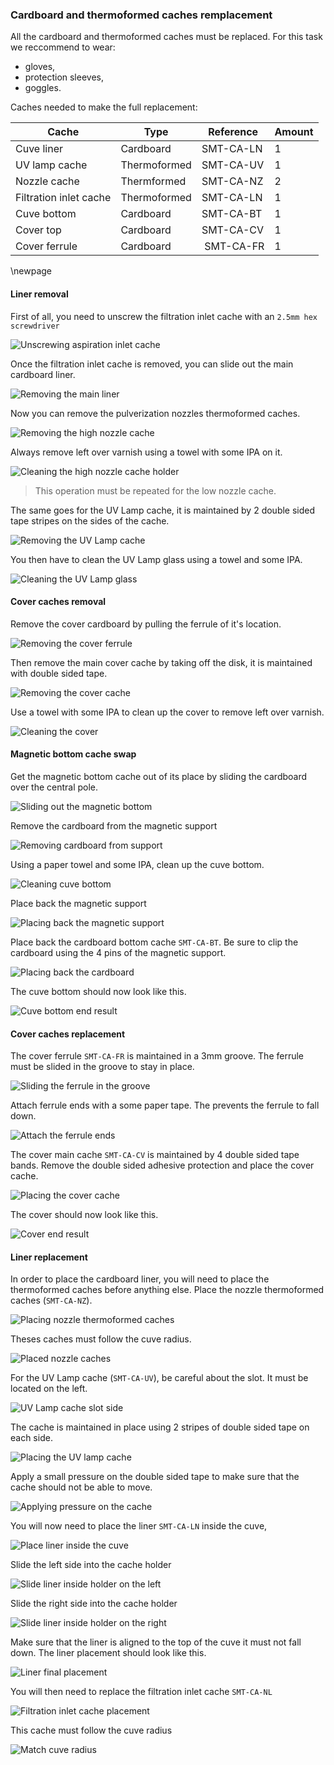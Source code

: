 ### Cardboard and thermoformed caches remplacement

All the cardboard and thermoformed caches must be replaced.
For this task we reccommend to wear:

- gloves,
- protection sleeves,
- goggles.

Caches needed to make the full replacement:

| Cache | Type | Reference | Amount |
| --- | --- | --- | --- |
| Cuve liner | Cardboard | SMT-CA-LN | 1 |
| UV lamp cache | Thermoformed | SMT-CA-UV | 1 |
| Nozzle cache | Thermformed | SMT-CA-NZ | 2 |
| Filtration inlet cache | Thermoformed | SMT-CA-LN | 1 |
| Cuve bottom | Cardboard | SMT-CA-BT | 1 |
| Cover top | Cardboard | SMT-CA-CV | 1 |
| Cover ferrule | Cardboard | SMT-CA-FR | 1 |

\newpage

#### Liner removal

First of all, you need to unscrew the filtration inlet cache with an `2.5mm hex screwdriver`

![Unscrewing aspiration inlet cache](unscrew_filtration_inlet_cache.png)

Once the filtration inlet cache is removed, you can slide out the main cardboard liner.

![Removing the main liner](slide_out_liner.png)

Now you can remove the pulverization nozzles thermoformed caches.

![Removing the high nozzle cache](remove_high_nozzle_cache.png)

Always remove left over varnish using a towel with some IPA on it.

![Cleaning the high nozzle cache holder](clean_high_nozzle_cacheholder.png)

> This operation must be repeated for the low nozzle cache.

The same goes for the UV Lamp cache, it is maintained by 2 double sided tape stripes on the sides of the cache.

![Removing the UV Lamp cache](remove_uvlamp_cache.png)

You then have to clean the UV Lamp glass using a towel and some IPA.

![Cleaning the UV Lamp glass](cleaning_uvlamp_glass.png)

#### Cover caches removal

Remove the cover cardboard by pulling the ferrule of it's location.

![Removing the cover ferrule](remove_ferrule.png)

Then remove the main cover cache by taking off the disk, it is maintained with double sided tape.

![Removing the cover cache](remove_cover.png)

Use a towel with some IPA to clean up the cover to remove left over varnish.

![Cleaning the cover](clean_cover.png)

#### Magnetic bottom cache swap

Get the magnetic bottom cache out of its place by sliding the cardboard over the central pole.

![Sliding out the magnetic bottom](slide_out_magnetic_bottom.png)

Remove the cardboard from the magnetic support

![Removing cardboard from support](remove_coardboard_from_support.png)

Using a paper towel and some IPA, clean up the cuve bottom.

![Cleaning cuve bottom](clean_cuve_bottom.png)

Place back the magnetic support

![Placing back the magnetic support](place_magnetic_support.png)

Place back the cardboard bottom cache `SMT-CA-BT`. Be sure to clip the cardboard using the 4 pins of the magnetic support.

![Placing back the cardboard](place_bottom_cardboard.png)

The cuve bottom should now look like this.

![Cuve bottom end result](cuve_bottom_end_result.png)

#### Cover caches replacement

The cover ferrule `SMT-CA-FR` is maintained in a 3mm groove. The ferrule must be slided in the groove to stay in place.

![Sliding the ferrule in the groove](slide_cover_ferrule.png)

Attach ferrule ends with a some paper tape. The prevents the ferrule to fall down.

![Attach the ferrule ends](attach_ferrule_ends.png)

The cover main cache `SMT-CA-CV` is maintained by 4 double sided tape bands. Remove the double sided adhesive protection and place the cover cache.

![Placing the cover cache](place_cover_cache.png)

The cover should now look like this.

![Cover end result](cover_end_result.png)

#### Liner replacement

In order to place the cardboard liner, you will need to place the thermoformed caches before anything else.
Place the nozzle thermoformed caches (`SMT-CA-NZ`).

![Placing nozzle thermoformed caches](place_nozzle_caches.png)

Theses caches must follow the cuve radius.

![Placed nozzle caches](placed_nozzle_caches.png)

For the UV Lamp cache (`SMT-CA-UV`), be careful about the slot. It must be located on the left.

![UV Lamp cache slot side](uvlamp_slot_side.png)

The cache is maintained in place using 2 stripes of double sided tape on each side.

![Placing the UV lamp cache](place_uvlamp_cache.png)

Apply a small pressure on the double sided tape to make sure that the cache should not be able to move.

![Applying pressure on the cache](pressure_uvlamp_cache.png)

You will now need to place the liner `SMT-CA-LN` inside the cuve,

![Place liner inside the cuve](place_liner.png)

Slide the left side into the cache holder

![Slide liner inside holder on the left](slide_liner_left.png)

Slide the right side into the cache holder

![Slide liner inside holder on the right](slide_liner_right.png)

Make sure that the liner is aligned to the top of the cuve it must not fall down.
The liner placement should look like this.

![Liner final placement](liner_final_placement.png)

You will then need to replace the filtration inlet cache `SMT-CA-NL`

![Filtration inlet cache placement](place_filtration_inlet_cache.png)

This cache must follow the cuve radius

![Match cuve radius](filtration_inlet_curve.png)
